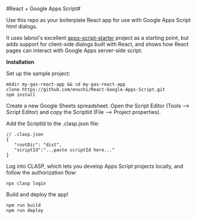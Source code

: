#React + Google Apps Script#

Use this repo as your boilerplate React app for use with Google Apps Script html dialogs.

It uses labnol's excellent [apps-script-starter](https://github.com/labnol/apps-script-starter) project as a starting point, but adds support for client-side dialogs built with React, and shows how React pages can interact with Google Apps server-side script.

**Installation**

 Set up the sample project:
```
mkdir my-gas-react-app && cd my-gas-react-app
clone https://github.com/enuchi/React-Google-Apps-Script.git
npm install
```
Create a new Google Sheets spreadsheet. Open the Script Editor (Tools --> Script Editor) and copy the ScriptId (File --> Project properties).

Add the ScriptId to the .clasp.json file:
```
// .clasp.json
{
   "rootDir": "dist",
   "scriptId":"...paste scriptId here..."
}
```
Log into CLASP, which lets you develop Apps Script projects locally, and follow the authorization flow:
```
npx clasp login
```
Build and deploy the app!
```
npm run build
npm run deploy
```
